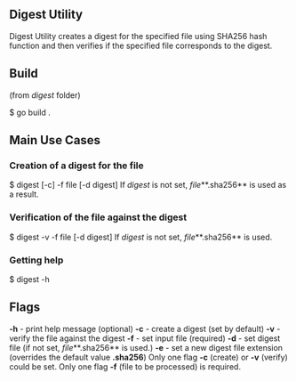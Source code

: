 ## Digest Utility
Digest Utility creates a digest for the specified file using SHA256 hash function
and then verifies if the specified file corresponds to the digest.

## Build
(from *digest* folder)

$ go build .

## Main Use Cases
### Creation of a digest for the file
$ digest [-c] -f file [-d digest]
If *digest* is not set, *file***.sha256** is used as a result.
### Verification of the file against the digest
$ digest -v -f file [-d digest]
If *digest* is not set, *file***.sha256** is used.
### Getting help
$ digest -h

## Flags
**-h** - print help message (optional)
**-c** - create a digest (set by default)
**-v** - verify the file against the digest
**-f** - set input file (required)
**-d** - set digest file (if not set, *file***.sha256** is used.)
**-e** - set a new digest file extension (overrides the default value **.sha256**)
Only one flag **-c** (create) or **-v** (verify) could be set.
Only one flag **-f** (file to be processed) is required.